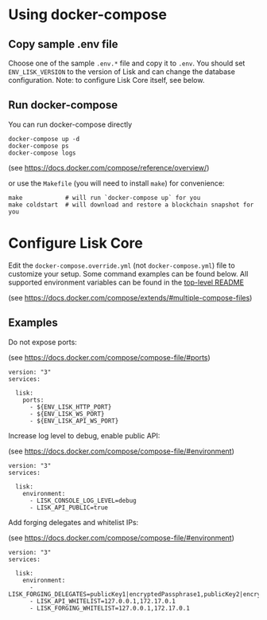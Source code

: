 # Using docker-compose

## Copy sample .env file

Choose one of the sample `.env.*` file and copy it to `.env`.
You should set `ENV_LISK_VERSION` to the version of Lisk and can change the database configuration.
Note: to configure Lisk Core itself, see below.

## Run docker-compose

You can run docker-compose directly

```
docker-compose up -d
docker-compose ps
docker-compose logs
```

(see https://docs.docker.com/compose/reference/overview/)

or use the `Makefile` (you will need to install `make`) for convenience:

```
make            # will run `docker-compose up` for you
make coldstart  # will download and restore a blockchain snapshot for you
```

# Configure Lisk Core

Edit the `docker-compose.override.yml` (not `docker-compose.yml`) file to customize your setup.
Some command examples can be found below. All supported environment variables can be found in the [top-level README](../README.md#command-line-options)

(see https://docs.docker.com/compose/extends/#multiple-compose-files)

## Examples

Do not expose ports:

(see https://docs.docker.com/compose/compose-file/#ports)

```
version: "3"
services:

  lisk:
    ports:
      - ${ENV_LISK_HTTP_PORT}
      - ${ENV_LISK_WS_PORT}
      - ${ENV_LISK_API_WS_PORT}
```

Increase log level to debug, enable public API:

(see https://docs.docker.com/compose/compose-file/#environment)

```
version: "3"
services:

  lisk:
    environment:
      - LISK_CONSOLE_LOG_LEVEL=debug
      - LISK_API_PUBLIC=true
```

Add forging delegates and whitelist IPs:

(see https://docs.docker.com/compose/compose-file/#environment)

```
version: "3"
services:

  lisk:
    environment:
      - LISK_FORGING_DELEGATES=publicKey1|encryptedPassphrase1,publicKey2|encryptedPassphrase2
      - LISK_API_WHITELIST=127.0.0.1,172.17.0.1
      - LISK_FORGING_WHITELIST=127.0.0.1,172.17.0.1
```
